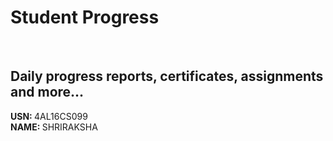 # Student Progress
<br>

## Daily progress reports, certificates, assignments and more...

<b> USN: </b> 4AL16CS099    <br>
<b> NAME: </b> SHRIRAKSHA
